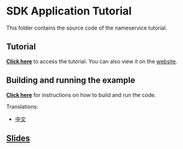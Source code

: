 # SDK Application Tutorial

This folder contains the source code of the nameservice tutorial.

## Tutorial

**[Click here](./tutorial/README.md)** to access the tutorial. You can also view it on the [website](https://cosmos.network/docs/tutorial).

## Building and running the example

**[Click here](./tutorial/build-run.md)** for instructions on how to build and run the code.

Translations:

- [中文](./README_cn.md)

## [Slides](https://docs.google.com/presentation/d/1aCMAdkVY-gfgnGNPTygwVk3o68czPQ_VYfvdMy9Ek5Q/edit?usp=sharing)

